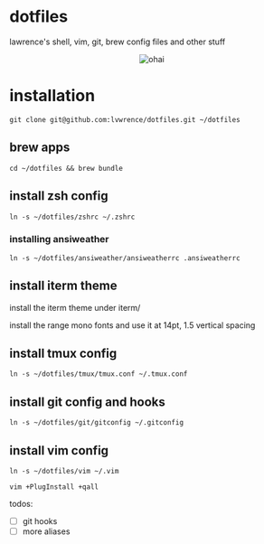 # dotfiles
lawrence's shell, vim, git, brew config files and other stuff

<p align="center">
  <img src="https://camo.githubusercontent.com/54a08ab029273b65a772c2dc95d9b6e815dee22b/687474703a2f2f692e696d6775722e636f6d2f3957724b6c394c2e676966" alt="ohai">
</p>

# installation
`git clone git@github.com:lvwrence/dotfiles.git ~/dotfiles`

## brew apps
`cd ~/dotfiles && brew bundle`

## install zsh config
`ln -s ~/dotfiles/zshrc ~/.zshrc`

### installing ansiweather
`ln -s ~/dotfiles/ansiweather/ansiweatherrc .ansiweatherrc`

## install iterm theme
install the iterm theme under iterm/

install the range mono fonts and use it at 14pt, 1.5 vertical spacing

## install tmux config
`ln -s ~/dotfiles/tmux/tmux.conf ~/.tmux.conf`

## install git config and hooks
`ln -s ~/dotfiles/git/gitconfig ~/.gitconfig`

## install vim config
`ln -s ~/dotfiles/vim ~/.vim`

`vim +PlugInstall +qall`

todos:
- [ ] git hooks
- [ ] more aliases
